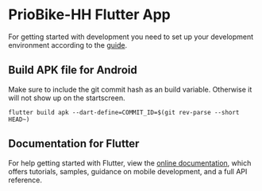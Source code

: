 # PrioBike-HH Flutter App

For getting started with development you need to set up your development environment according to the [guide](https://docs.flutter.dev/get-started/install).


## Build APK file for Android

Make sure to include the git commit hash as an build variable. Otherwise it will not show up on the startscreen.

```
flutter build apk --dart-define=COMMIT_ID=$(git rev-parse --short HEAD~)
```


## Documentation for Flutter

For help getting started with Flutter, view the
[online documentation](https://flutter.dev/docs), which offers tutorials,
samples, guidance on mobile development, and a full API reference.
